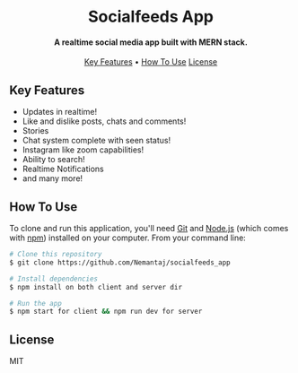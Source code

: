 <h1 align="center">
<br>
  Socialfeeds App
  <br>
</h1>

<h4 align="center">A realtime social media app built with MERN stack.</h4>

<p align="center">
  <a href="#key-features">Key Features</a> •
  <a href="#how-to-use">How To Use</a> 
  <a href="#license">License</a>
</p>

## Key Features

* Updates in realtime!
* Like and dislike posts, chats and comments!
* Stories
* Chat system complete with seen status!
* Instagram like zoom capabilities!
* Ability to search!
* Realtime Notifications
* and many more!

## How To Use

To clone and run this application, you'll need [Git](https://git-scm.com) and [Node.js](https://nodejs.org/en/download/) (which comes with [npm](http://npmjs.com)) installed on your computer. From your command line:

```bash
# Clone this repository
$ git clone https://github.com/Nemantaj/socialfeeds_app

# Install dependencies
$ npm install on both client and server dir

# Run the app
$ npm start for client && npm run dev for server
```

## License

MIT

